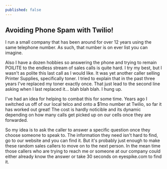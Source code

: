 ```yaml
---
published: false
---
```


## Avoiding Phone Spam with Twilio!

I run a small company that has been around for over 12 years using the same telephone number. As such, that number is on ever list you can imagine. 

Also I have a dozen hobbies so answering the phone and trying to remain POILITE to the endless stream of sales calls is quite hard. I try my best, but I wasn't as polite this last call as I would like. It was yet another caller selling Printer Supplies, specifically toner. I tried to explain that in the past three years I've replaced my toner exactly once. That just lead to the second line asking when I last replaced it... blah blah blah. I hung up.

I've had an idea for helping to combat this for some time. Years ago I switched us off of our local telco and onto a $1mo number at Twilio, so far it has worked out great! The cost is hardly noticible and its dynamic depending on how many calls get picked up on our cells once they are forwarded.

So my idea is to ask the caller to answer a specific question once they choose someone to speak to. The information they need isn't hard to find, go to our website and you can find it. But it's probably just enough to make these random sales callers to move on to the next person. In the mean time those callers who are trying to reach me or someone at our company could either already know the answer or take 30 seconds on eyespike.com to find it.